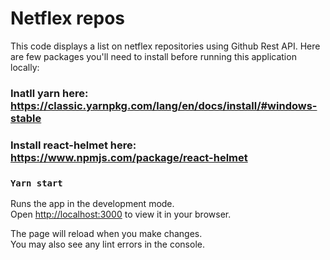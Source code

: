 # Netflex repos

This code displays a list on netflex repositories using Github Rest API. Here are few packages you'll need to install before running this application locally:

### Inatll yarn here: https://classic.yarnpkg.com/lang/en/docs/install/#windows-stable
### Install react-helmet here: https://www.npmjs.com/package/react-helmet

### `Yarn start`

Runs the app in the development mode.\
Open [http://localhost:3000](http://localhost:3000) to view it in your browser.

The page will reload when you make changes.\
You may also see any lint errors in the console.
